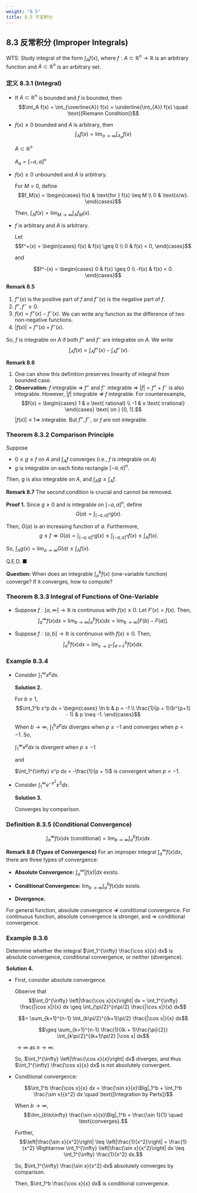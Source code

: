 ```yaml
---
weight: "8.5"
title: 8.5 不定积分
---
```



## 8.3 反常积分 (Improper Integrals)

WTS: Study integral of the form $\int_A f(x)$, where $f : A \subset \mathbb{R}^n \rightarrow \mathbb{R}$ is an arbitrary function and $A \subset \mathbb{R}^n$ is an arbitrary set.

### 定义 8.3.1 (Integral)

- If $A \subset \mathbb{R}^n$ is bounded and $f$ is bounded, then
  $$\int_A f(x) = \int_{\overline{A}} f(x) = \underline{\int_{A}} f(x) \quad \text{(Riemann Condition)}$$

- $f(x) \geq 0$ bounded and $A$ is arbitrary, then
  $$\int_A f(x) = \lim_{a\to\infty} \int_{A_a} f(x)$$
  
  $A \subset \mathbb{R}^n$
  
  $A_a = [-a, a]^n$

- $f(x) \geq 0$ unbounded and $A$ is arbitrary.
  
  For $M > 0$, define
  $$f_M(x) = 
  \begin{cases}
  f(x) & \text{for } f(x) \leq M \\
  0 & \text{o/w}.
  \end{cases}$$

  Then, $\int_A f(x) = \lim_{M\to\infty} \int_A f_M(x)$.

- $f$ is arbitrary and $A$ is arbitrary.
  
  Let
  $$f^+(x) = 
  \begin{cases}
  f(x) & f(x) \geq 0 \\
  0 & f(x) < 0,
  \end{cases}$$
  
  and 
  
  $$f^-(x) = 
  \begin{cases}
  0 & f(x) \geq 0 \\
  -f(x) & f(x) < 0.
  \end{cases}$$

**Remark 8.5**
1. $f^+(x)$ is the positive part of $f$ and $f^-(x)$ is the negative part of $f$.
2. $f^+, f^- \geq 0$.
3. $f(x) = f^+(x) - f^-(x)$. We can write any function as the difference of two non-negative functions.
4. $|f(x)| = f^+(x) + f^-(x)$.

So, $f$ is integrable on $A$ if both $f^+$ and $f^-$ are integrable on $A$. We write
$$\int_A f(x) = \int_A f^+(x) - \int_A f^-(x).$$

**Remark 8.6**
1. One can show this definition preserves linearity of integral from bounded case.
2. **Observation:** $f$ integrable $\Rightarrow$ $f^+$ and $f^-$ integrable $\Rightarrow$ $|f| = f^+ + f^-$ is also integrable. However, $|f|$ integrable $\nRightarrow$ $f$ integrable. For counterexample,
   $$f(x) = 
   \begin{cases}
   1 & x \text{ rational} \\
   -1 & x \text{ irrational}
   \end{cases}
   \text{ on } [0, 1].$$
   $|f(x)| \equiv 1 \Rightarrow$ integrable. But $f^+, f^-$, or $f$ are not integrable.

### Theorem 8.3.2 Comparison Principle
Suppose
- $0 \leq g \leq f$ on $A$ and $\int_A f$ converges (i.e., $f$ is integrable on $A$)
- $g$ is integrable on each finite rectangle $[-a, a]^n$.

Then, $g$ is also integrable on $A$, and $\int_A g \leq \int_A f$.

**Remark 8.7** The second condition is crucial and cannot be removed.

**Proof 1.** Since $g \geq 0$ and is integrable on $[-a, a]^n$, define
$$G(a) = \int_{[-a,a]^n} g(x).$$

Then, $G(a)$ is an increasing function of $a$. Furthermore,
$$g \leq f \Rightarrow G(a) = \int_{[-a,a]^n} g(x) \leq \int_{[-a,a]^n} f(x) \leq \int_A f(x).$$

So, $\int_A g(x) = \lim_{a\to\infty} G(a) \leq \int_A f(x)$.

Q.E.D. ■

**Question:** When does an integrable $\int_a^b f(x)$ (one-variable function) converge? If it converges, how to compute?

### Theorem 8.3.3 Integral of Functions of One-Variable

- Suppose $f : [a, \infty] \rightarrow \mathbb{R}$ is continuous with $f(x) \geq 0$. Let $F'(x) = f(x)$. Then,
  $$\int_a^{\infty} f(x) dx = \lim_{b\to\infty} \int_a^b f(x) dx = \lim_{b\to\infty} [F(b) - F(a)].$$

- Suppose $f : (a, b] \rightarrow \mathbb{R}$ is continuous with $f(x) \geq 0$. Then,
  $$\int_a^b f(x) dx = \lim_{\varepsilon\to0^+} \int_{a+\varepsilon}^b f(x) dx.$$

### Example 8.3.4

- Consider $\int_1^{\infty} x^p dx$.

  **Solution 2.**
  
  For $b \geq 1$,
  $$\int_1^b x^p dx = 
  \begin{cases}
  \ln b & p = -1 \\
  \frac{1}{p + 1}(b^{p+1} - 1) & p \neq -1.
  \end{cases}$$
  
  When $b \to \infty$, $\int_1^b x^p dx$ diverges when $p \geq -1$ and converges when $p < -1$. So,
  
  $\int_1^{\infty} x^p dx$ is divergent when $p \geq -1$
  
  and
  
  $\int_1^{\infty} x^p dx = -\frac{1}{p + 1}$ is convergent when $p < -1$.

- Consider $\int_1^{\infty} e^{-x^2}x^3 dx$.

  **Solution 3.**
  
  Converges by comparison.

### Definition 8.3.5 (Conditional Convergence)
$$\int_a^{\infty} f(x) dx \text{ (conditional)} = \lim_{b\to\infty} \int_a^b f(x) dx.$$

**Remark 8.8 (Types of Convergence)** For an improper integral $\int_a^{\infty} f(x) dx$, there are three types of convergence:

- **Absolute Convergence:** $\int_a^{\infty} |f(x)| dx$ exists.

- **Conditional Convergence:** $\lim_{b\to\infty} \int_a^b f(x) dx$ exists.

- **Divergence.**

For general function, absolute convergence $\nRightarrow$ conditional convergence. For continuous function, absolute convergence is stronger, and $\Rightarrow$ conditional convergence.

### Example 8.3.6

Determine whether the integral $\int_1^{\infty} \frac{\cos x}{x} dx$ is absolute convergence, conditional convergence, or neither (divergence).

**Solution 4.**

- First, consider absolute convergence.
  
  Observe that
  $$\int_0^{\infty} \left|\frac{\cos x}{x}\right| dx = \int_1^{\infty} \frac{|\cos x|}{x} dx \geq \int_{\pi/2}^{n\pi/2} \frac{|\cos x|}{x} dx$$
  
  $$= \sum_{k=1}^{n-1} \int_{k\pi/2}^{(k+1)\pi/2} \frac{|\cos x|}{x} dx$$
  
  $$\geq \sum_{k=1}^{n-1} \frac{1}{(k + 1)\frac{\pi}{2}} \int_{k\pi/2}^{(k+1)\pi/2} |\cos x| dx$$
  
  $\to \infty$ as $n \to \infty$.
  
  So, $\int_1^{\infty} \left|\frac{\cos x}{x}\right| dx$ diverges, and thus $\int_1^{\infty} \frac{\cos x}{x} dx$ is not absolutely convergent.

- Conditional convergence:
  
  $$\int_1^b \frac{\cos x}{x} dx = \frac{\sin x}{x}\Big|_1^b + \int_1^b \frac{\sin x}{x^2} dx \quad \text{[Integration by Parts]}$$
  
  When $b \to \infty$,
  $$\lim_{b\to\infty} \frac{\sin x}{x}\Big|_1^b = \frac{\sin 1}{1} \quad \text{converges}.$$
  
  Further,
  $$\left|\frac{\sin x}{x^2}\right| \leq \left|\frac{1}{x^2}\right| = \frac{1}{x^2} \Rightarrow \int_1^{\infty} \left|\frac{\sin x}{x^2}\right| dx \leq \int_1^{\infty} \frac{1}{x^2} dx.$$
  
  So, $\int_1^{\infty} \frac{\sin x}{x^2} dx$ absolutely converges by comparison.
  
  Then, $\int_1^b \frac{\cos x}{x} dx$ is conditional convergence.